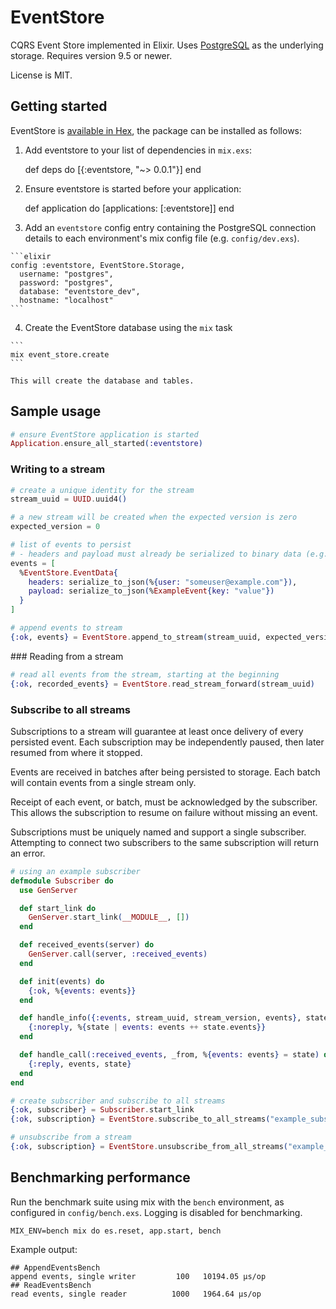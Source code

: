 # EventStore

CQRS Event Store implemented in Elixir. Uses [PostgreSQL](http://www.postgresql.org/) as the underlying storage. Requires version 9.5 or newer.

License is MIT.

## Getting started

EventStore is [available in Hex](https://hex.pm/packages/eventstore), the package can be installed as follows:

  1. Add eventstore to your list of dependencies in `mix.exs`:

        def deps do
          [{:eventstore, "~> 0.0.1"}]
        end

  2. Ensure eventstore is started before your application:

        def application do
          [applications: [:eventstore]]
        end

  3. Add an `eventstore` config entry containing the PostgreSQL connection details to each environment's mix config file (e.g. `config/dev.exs`).

    ```elixir
    config :eventstore, EventStore.Storage,
      username: "postgres",
      password: "postgres",
      database: "eventstore_dev",
      hostname: "localhost"
    ```

  4. Create the EventStore database using the `mix` task

    ```
    mix event_store.create
    ```

    This will create the database and tables.

## Sample usage

```elixir
# ensure EventStore application is started
Application.ensure_all_started(:eventstore)
```

### Writing to a stream

```elixir
# create a unique identity for the stream
stream_uuid = UUID.uuid4()

# a new stream will be created when the expected version is zero
expected_version = 0

# list of events to persist
# - headers and payload must already be serialized to binary data (e.g. using a JSON encoder)
events = [
  %EventStore.EventData{
  	headers: serialize_to_json(%{user: "someuser@example.com"}),
    payload: serialize_to_json(%ExampleEvent{key: "value"})
  }
]

# append events to stream
{:ok, events} = EventStore.append_to_stream(stream_uuid, expected_version, events)
```

### Reading from a stream

```elixir
# read all events from the stream, starting at the beginning
{:ok, recorded_events} = EventStore.read_stream_forward(stream_uuid)
```

### Subscribe to all streams

Subscriptions to a stream will guarantee at least once delivery of every persisted event. Each subscription may be independently paused, then later resumed from where it stopped.

Events are received in batches after being persisted to storage. Each batch will contain events from a single stream only.

Receipt of each event, or batch, must be acknowledged by the subscriber. This allows the subscription to resume on failure without missing an event.

Subscriptions must be uniquely named and support a single subscriber. Attempting to connect two subscribers to the same subscription will return an error.


```elixir
# using an example subscriber
defmodule Subscriber do
  use GenServer

  def start_link do
    GenServer.start_link(__MODULE__, [])
  end

  def received_events(server) do
    GenServer.call(server, :received_events)
  end

  def init(events) do
    {:ok, %{events: events}}
  end

  def handle_info({:events, stream_uuid, stream_version, events}, state) do
    {:noreply, %{state | events: events ++ state.events}}
  end

  def handle_call(:received_events, _from, %{events: events} = state) do
    {:reply, events, state}
  end
end
```

```elixir
# create subscriber and subscribe to all streams
{:ok, subscriber} = Subscriber.start_link
{:ok, subscription} = EventStore.subscribe_to_all_streams("example_subscription", subscriber)
```

```elixir
# unsubscribe from a stream
{:ok, subscription} = EventStore.unsubscribe_from_all_streams("example_subscription")
```

## Benchmarking performance

Run the benchmark suite using mix with the `bench` environment, as configured in `config/bench.exs`. Logging is disabled for benchmarking.

```
MIX_ENV=bench mix do es.reset, app.start, bench
```

Example output:

```
## AppendEventsBench
append events, single writer         100   10194.05 µs/op
## ReadEventsBench
read events, single reader          1000   1964.64 µs/op
```
